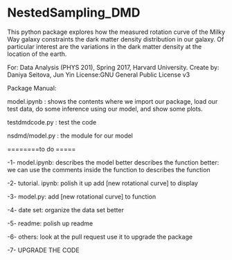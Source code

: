 # NestedSampling_DMD
This python package explores how the measured rotation curve of the Milky Way galaxy constraints the dark matter density distribution in our galaxy.  Of particular interest are the variations in the dark matter density at the location of the earth.

For: Data Analysis (PHYS 201), Spring 2017, Harvard University.
Create by: Daniya Seitova, Jun Yin
License:GNU General Public License v3



Package Manual:

model.ipynb : shows the contents where we import our package, load our test data, do some inference using our model, and show some plots.

testdmdcode.py : test the code 

nsdmd/model.py : the module for our model



========to do ===== 

-1- model.ipynb: 
describes the model better 
describes the function better: we can use the comments inside the function to describes the function 

-2- tutorial. ipynb: 
polish it up 
add [new rotational curve] to display 


-3- model.py: 
add [new rotational curve] to function 


-4- date set: 
organize the data set better 


-5- readme: 
polish up readme 


-6- others: 
look at the pull request
use it to upgrade the package 


-7- UPGRADE THE CODE 

